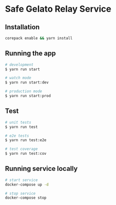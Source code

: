 # Safe Gelato Relay Service

## Installation

```bash
corepack enable && yarn install
```

## Running the app

```bash
# development
$ yarn run start

# watch mode
$ yarn run start:dev

# production mode
$ yarn run start:prod
```

## Test

```bash
# unit tests
$ yarn run test

# e2e tests
$ yarn run test:e2e

# test coverage
$ yarn run test:cov
```

## Running service locally

```bash
# start service
docker-compose up -d

# stop service
docker-compose stop
```
